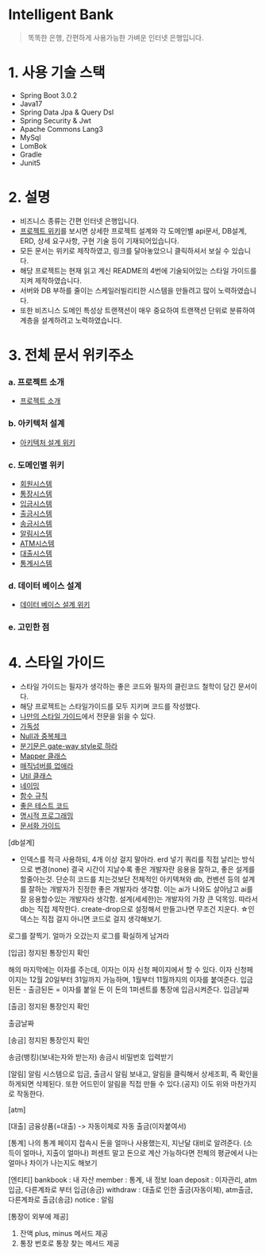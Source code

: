 # Intelligent Bank
> 똑똑한 은행, 간편하게 사용가능한 가벼운 인터넷 은행입니다.

# 1. 사용 기술 스택
* Spring Boot 3.0.2
* Java17
* Spring Data Jpa & Query Dsl
* Spring Security & Jwt
* Apache Commons Lang3
* MySql
* LomBok
* Gradle
* Junit5

# 2. 설명
* 비즈니스 종류는 간편 인터넷 은행입니다.
* [프로젝트 위키](https://github.com/liveforone/intelligent_bank/wiki)를 보시면 상세한 프로젝트 설계와 각 도메인별 api문서, DB설계, ERD, 상세 요구사항, 구현 기술 등이 기재되어있습니다.
* 모든 문서는 위키로 제작하였고, 링크를 달아놓았으니 클릭하셔서 보실 수 있습니다.
* 해당 프로젝트는 현재 읽고 계신 README의 4번에 기술되어있는  스타일 가이드를 지켜 제작하였습니다.
* 서버와 DB 부하를 줄이는 스케일러빌리티한 시스템을 만들려고 많이 노력하였습니다.
* 또한 비즈니스 도메인 특성상 트랜잭션이 매우 중요하여 트랜잭션 단위로 분류하여 계층을 설계하려고 노력하였습니다.

# 3. 전체 문서 위키주소
### a. 프로젝트 소개
* [프로젝트 소개](https://github.com/liveforone/intelligent_bank/wiki/%EB%93%A4%EC%96%B4%EA%B0%80%EB%A9%B0)
### b. 아키텍처 설계
* [아키텍처 설계 위키](https://github.com/liveforone/intelligent_bank/wiki/%EC%95%84%ED%82%A4%ED%85%8D%EC%B2%98-%EC%84%A4%EA%B3%84-%EB%B0%8F-%EC%9D%B4%EC%9C%A0)
### c. 도메인별 위키
* [회원시스템](https://github.com/liveforone/intelligent_bank/wiki/%ED%9A%8C%EC%9B%90%EC%8B%9C%EC%8A%A4%ED%85%9C)
* [통장시스템](https://github.com/liveforone/intelligent_bank/wiki/%ED%86%B5%EC%9E%A5-%EC%8B%9C%EC%8A%A4%ED%85%9C)
* [입금시스템]()
* [출금시스템]()
* [송금시스템]()
* [알림시스템]()
* [ATM시스템]()
* [대출시스템]()
* [통계시스템]()
### d. 데이터 베이스 설계
* [데이터 베이스 설계 위키]()
### e. 고민한 점

# 4. 스타일 가이드
* 스타일 가이드는 필자가 생각하는 좋은 코드와 필자의 클린코드 철학이 담긴 문서이다.
* 해당 프로젝트는 스타일가이드를 모두 지키며 코드를 작성했다.
* [나만의 스타일 가이드](https://github.com/liveforone/study/tree/main/%5B%EB%82%98%EB%A7%8C%EC%9D%98%20%EC%8A%A4%ED%83%80%EC%9D%BC%20%EA%B0%80%EC%9D%B4%EB%93%9C%5D)에서 전문을 읽을 수 있다.
* [가독성](https://github.com/liveforone/study/blob/main/%5B%EB%82%98%EB%A7%8C%EC%9D%98%20%EC%8A%A4%ED%83%80%EC%9D%BC%20%EA%B0%80%EC%9D%B4%EB%93%9C%5D/b.%20%EA%B0%80%EB%8F%85%EC%84%B1.md)
* [Null과 중복체크](https://github.com/liveforone/study/blob/main/%5B%EB%82%98%EB%A7%8C%EC%9D%98%20%EC%8A%A4%ED%83%80%EC%9D%BC%20%EA%B0%80%EC%9D%B4%EB%93%9C%5D/c.%20Null%EA%B3%BC%20%EC%A4%91%EB%B3%B5%20%EC%B2%B4%ED%81%AC.md)
* [분기문은 gate-way style로 하라](https://github.com/liveforone/study/blob/main/%5B%EB%82%98%EB%A7%8C%EC%9D%98%20%EC%8A%A4%ED%83%80%EC%9D%BC%20%EA%B0%80%EC%9D%B4%EB%93%9C%5D/d.%20%EB%B6%84%EA%B8%B0%EB%AC%B8%EC%9D%80%20gate-way%20%EC%8A%A4%ED%83%80%EC%9D%BC%EB%A1%9C%20%ED%95%98%EB%9D%BC.md)
* [Mapper 클래스](https://github.com/liveforone/study/blob/main/%5B%EB%82%98%EB%A7%8C%EC%9D%98%20%EC%8A%A4%ED%83%80%EC%9D%BC%20%EA%B0%80%EC%9D%B4%EB%93%9C%5D/e.%20Mapper%20%ED%81%B4%EB%9E%98%EC%8A%A4.md)
* [매직넘버를 없애라](https://github.com/liveforone/study/blob/main/%5B%EB%82%98%EB%A7%8C%EC%9D%98%20%EC%8A%A4%ED%83%80%EC%9D%BC%20%EA%B0%80%EC%9D%B4%EB%93%9C%5D/f.%20%EB%A7%A4%EC%A7%81%EB%84%98%EB%B2%84%EB%A5%BC%20%EC%97%86%EC%95%A0%EB%9D%BC.md)
* [Util 클래스](https://github.com/liveforone/study/blob/main/%5B%EB%82%98%EB%A7%8C%EC%9D%98%20%EC%8A%A4%ED%83%80%EC%9D%BC%20%EA%B0%80%EC%9D%B4%EB%93%9C%5D/g.%20Util%20%ED%81%B4%EB%9E%98%EC%8A%A4.md)
* [네이밍](https://github.com/liveforone/study/blob/main/%5B%EB%82%98%EB%A7%8C%EC%9D%98%20%EC%8A%A4%ED%83%80%EC%9D%BC%20%EA%B0%80%EC%9D%B4%EB%93%9C%5D/h.%20%EB%84%A4%EC%9D%B4%EB%B0%8D.md)
* [함수 규칙](https://github.com/liveforone/study/blob/main/%5B%EB%82%98%EB%A7%8C%EC%9D%98%20%EC%8A%A4%ED%83%80%EC%9D%BC%20%EA%B0%80%EC%9D%B4%EB%93%9C%5D/i.%20%ED%95%A8%EC%88%98.md)
* [좋은 테스트 코드](https://github.com/liveforone/study/blob/main/%5B%EB%82%98%EB%A7%8C%EC%9D%98%20%EC%8A%A4%ED%83%80%EC%9D%BC%20%EA%B0%80%EC%9D%B4%EB%93%9C%5D/j.%20%EC%A2%8B%EC%9D%80%20%ED%85%8C%EC%8A%A4%ED%8A%B8%20%EC%BD%94%EB%93%9C.md)
* [명시적 프로그래밍](https://github.com/liveforone/study/blob/main/%5B%EB%82%98%EB%A7%8C%EC%9D%98%20%EC%8A%A4%ED%83%80%EC%9D%BC%20%EA%B0%80%EC%9D%B4%EB%93%9C%5D/k.%20%EB%AA%85%EC%8B%9C%EC%A0%81%20%ED%94%84%EB%A1%9C%EA%B7%B8%EB%9E%98%EB%B0%8D.md)
* [문서화 가이드](https://github.com/liveforone/study/blob/main/%5B%EB%82%98%EB%A7%8C%EC%9D%98%20%EC%8A%A4%ED%83%80%EC%9D%BC%20%EA%B0%80%EC%9D%B4%EB%93%9C%5D/l.%20%EB%AC%B8%EC%84%9C%ED%99%94%20%EA%B0%80%EC%9D%B4%EB%93%9C.md)

[db설계]
* 인덱스를 적극 사용하되, 4개 이상 걸지 말아라.
erd 넣기
쿼리를 직접 날리는 방식으로 변경(none)
결국 시간이 지날수록 좋은 개발자란
응용을 잘하고, 좋은 설게를 할줄아는것.
단순히 코드를 치는것보단 전체적인 아키텍쳐와 db, 컨벤션 등의 설계를 잘하는 개발자가 진정한 좋은 개발자라 생각함.
이는 ai가 나와도 살아남고 ai를 잘 응용할수있는 개발자라 생각함.
설계(세세한)는 개발자의 가장 큰 덕목임.
따라서 db는 직접 제작한다. create-drop으로 설정해서 만들고나면 무조건 지운다.
☆인덱스는 직접 걸지 아니면 코드로 걸지 생각해보기.

로그를 잘찍기. 얼마가 오갔는지 로그를 확실하게 남겨라

[입금]
정지된 통장인지 확인

해의 마지막에는 이자를 주는데, 이자는 이자 신청 페이지에서 할 수 있다.
이자 신청페이지는 12월 20일부터 31일까지 가능하며,
1월부터 11월까지의 이자를 붙여준다.
입금된돈 - 출금된돈 = 이자를 붙일 돈
이 돈의 1퍼센트를 통장에 입금시켜준다.
입금날짜

[출금]
정지된 통장인지 확인

출금날짜

[송금]
정지된 통장인지 확인

송금(뱅킹)(보내는자와 받는자)
송금시 비밀번호 입력받기

[알림]
알림 시스템으로 입금, 출금시 알림 보내고,
알림을 클릭해서 상세조회, 즉 확인을 하게되면 삭제된다.
또한 어드민이 알림을 직접 만들 수 있다.(공지)
이도 위와 마찬가지로 작동한다.

[atm]

[대출]
금융상품(=대출) -> 자동이체로 자동 출금(이자붙여서)

[통계]
나의 통계 페이지 접속시 돈을 얼마나 사용했는지, 지난달 대비로 알려준다.
(소득이 얼마나, 지출이 얼마나) 퍼센트 말고 돈으로 계산
가능하다면 전체의 평균에서 나는 얼마나 차이가 나는지도 해보기

[엔티티]
bankbook : 내 자산
member : 통계, 내 정보
loan
deposit : 이자관리, atm입금, 다른계좌로 부터 입금(송금)
withdraw : 대출로 인한 출금(자동이체), atm출금, 다른계좌로 출금(송금)
notice : 알림

[통장이 외부에 제공]
1. 잔액 plus, minus 메서드 제공
2. 통장 번호로 통장 찾는 메서드 제공